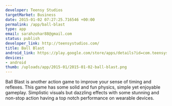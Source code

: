 ```yaml
--- 
developer: Teensy Studios
targetMarket: Business
date: 2015-01-02 07:27:25.716546 +00:00
permalink: /app/ball-blast
type: app
email: sarahzohar88@gmail.com
status: publish
developer_link: http://teensystudios.com/
title: Ball Blast
android_link: https://play.google.com/store/apps/details?id=com.teensystudios.ballblast
devices: 
- android
thumb: /uploads/app/2015-01/2015-01-02-ball-blast.png
---
```


Ball Blast is another action game to improve your sense of timing and reflexes. This game has some solid and fun physics, simple yet enjoyable gameplay. Simplistic visuals but dazzling effects with some stunning and non-stop action having a top notch performance on wearable devices. 
